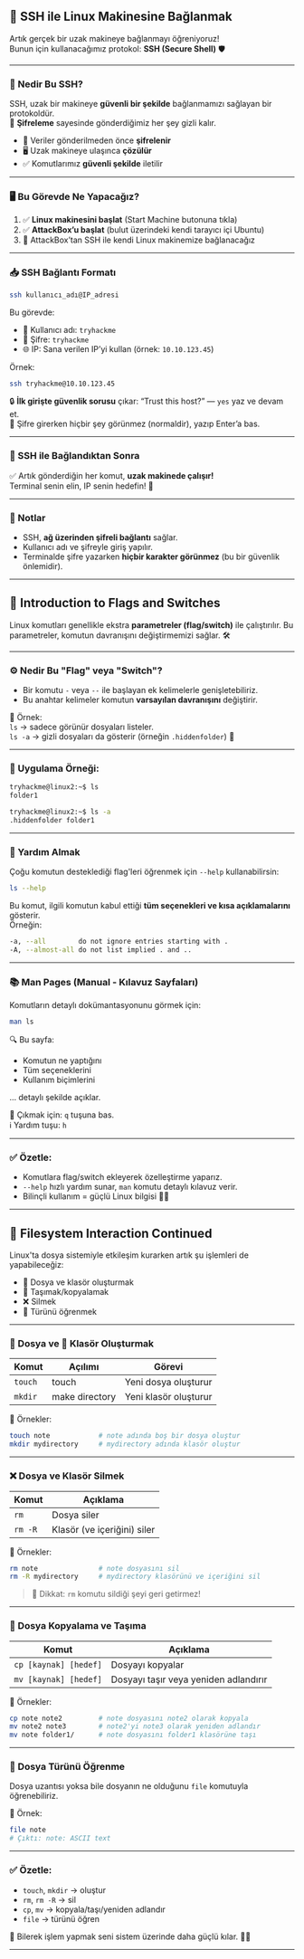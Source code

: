 ## 🔐 SSH ile Linux Makinesine Bağlanmak

Artık gerçek bir uzak makineye bağlanmayı öğreniyoruz!  
Bunun için kullanacağımız protokol: **SSH (Secure Shell)** 🛡️

---

### 🚀 Nedir Bu SSH?

SSH, uzak bir makineye **güvenli bir şekilde** bağlanmamızı sağlayan bir protokoldür.  
🔐 **Şifreleme** sayesinde gönderdiğimiz her şey gizli kalır.

- 🧠 Veriler gönderilmeden önce **şifrelenir**
- 🖥️ Uzak makineye ulaşınca **çözülür**
- ✅ Komutlarımız **güvenli şekilde** iletilir

---

### 🖥️ Bu Görevde Ne Yapacağız?

1. ✅ **Linux makinesini başlat** (Start Machine butonuna tıkla)
2. ✅ **AttackBox’u başlat** (bulut üzerindeki kendi tarayıcı içi Ubuntu)
3. 🧠 AttackBox’tan SSH ile kendi Linux makinemize bağlanacağız

---

### 📥 SSH Bağlantı Formatı

```bash
ssh kullanıcı_adı@IP_adresi
```

Bu görevde:
- 👤 Kullanıcı adı: `tryhackme`
- 🔑 Şifre: `tryhackme`
- 🌐 IP: Sana verilen IP’yi kullan (örnek: `10.10.123.45`)

Örnek:
```bash
ssh tryhackme@10.10.123.45
```

🔒 **İlk girişte güvenlik sorusu** çıkar: “Trust this host?” — `yes` yaz ve devam et.  
🔑 Şifre girerken hiçbir şey görünmez (normaldir), yazıp Enter’a bas.

---

### 🎯 SSH ile Bağlandıktan Sonra

✅ Artık gönderdiğin her komut, **uzak makinede çalışır!**  
Terminal senin elin, IP senin hedefin! 🎯

---

### 🧠 Notlar

- SSH, **ağ üzerinden şifreli bağlantı** sağlar.
- Kullanıcı adı ve şifreyle giriş yapılır.
- Terminalde şifre yazarken **hiçbir karakter görünmez** (bu bir güvenlik önlemidir).

---

## 🚩  Introduction to Flags and Switches

Linux komutları genellikle ekstra **parametreler (flag/switch)** ile çalıştırılır. Bu parametreler, komutun davranışını değiştirmemizi sağlar. 🛠️

---

### ⚙️ Nedir Bu "Flag" veya "Switch"?

- Bir komutu `-` veya `--` ile başlayan ek kelimelerle genişletebiliriz.
- Bu anahtar kelimeler komutun **varsayılan davranışını** değiştirir.

🔹 Örnek:  
`ls` → sadece görünür dosyaları listeler.  
`ls -a` → gizli dosyaları da gösterir (örneğin `.hiddenfolder`) 👀

---

### 🧪 Uygulama Örneği:

```bash
tryhackme@linux2:~$ ls
folder1

tryhackme@linux2:~$ ls -a
.hiddenfolder folder1
```

---

### 📘 Yardım Almak

Çoğu komutun desteklediği flag'leri öğrenmek için `--help` kullanabilirsin:

```bash
ls --help
```

Bu komut, ilgili komutun kabul ettiği **tüm seçenekleri ve kısa açıklamalarını** gösterir.  
Örneğin:

```bash
-a, --all        do not ignore entries starting with .
-A, --almost-all do not list implied . and ..
```

---

### 📚 Man Pages (Manual - Kılavuz Sayfaları)

Komutların detaylı dokümantasyonunu görmek için:

```bash
man ls
```

🔍 Bu sayfa:

- Komutun ne yaptığını
- Tüm seçeneklerini
- Kullanım biçimlerini

... detaylı şekilde açıklar.

📌 Çıkmak için: `q` tuşuna bas.  
ℹ️ Yardım tuşu: `h`

---

### ✅ Özetle:

- Komutlara flag/switch ekleyerek özelleştirme yaparız.  
- `--help` hızlı yardım sunar, `man` komutu detaylı kılavuz verir.  
- Bilinçli kullanım = güçlü Linux bilgisi 💪🐧

---

## 📁 Filesystem Interaction Continued

Linux'ta dosya sistemiyle etkileşim kurarken artık şu işlemleri de yapabileceğiz:

- 📄 Dosya ve klasör oluşturmak
- 🔁 Taşımak/kopyalamak
- ❌ Silmek
- 🧠 Türünü öğrenmek

---

### 📄 Dosya ve 📂 Klasör Oluşturmak

| Komut | Açılımı | Görevi |
|-------|---------|--------|
| `touch` | touch | Yeni dosya oluşturur |
| `mkdir` | make directory | Yeni klasör oluşturur |

📌 Örnekler:

```bash
touch note            # note adında boş bir dosya oluştur
mkdir mydirectory     # mydirectory adında klasör oluştur
```

---

### ❌ Dosya ve Klasör Silmek

| Komut | Açıklama |
|-------|----------|
| `rm` | Dosya siler |
| `rm -R` | Klasör (ve içeriğini) siler |

📌 Örnekler:

```bash
rm note               # note dosyasını sil
rm -R mydirectory     # mydirectory klasörünü ve içeriğini sil
```

> 🛑 Dikkat: `rm` komutu sildiği şeyi geri getirmez!

---

### 🔁 Dosya Kopyalama ve Taşıma

| Komut | Açıklama |
|-------|----------|
| `cp [kaynak] [hedef]` | Dosyayı kopyalar |
| `mv [kaynak] [hedef]` | Dosyayı taşır veya yeniden adlandırır |

📌 Örnekler:

```bash
cp note note2         # note dosyasını note2 olarak kopyala
mv note2 note3        # note2'yi note3 olarak yeniden adlandır
mv note folder1/      # note dosyasını folder1 klasörüne taşı
```

---

### 🧠 Dosya Türünü Öğrenme

Dosya uzantısı yoksa bile dosyanın ne olduğunu `file` komutuyla öğrenebiliriz.

📌 Örnek:

```bash
file note
# Çıktı: note: ASCII text
```

---

### ✅ Özetle:

- `touch`, `mkdir` → oluştur  
- `rm`, `rm -R` → sil  
- `cp`, `mv` → kopyala/taşı/yeniden adlandır  
- `file` → türünü öğren  

🧠 Bilerek işlem yapmak seni sistem üzerinde daha güçlü kılar. 💪🐧

---

